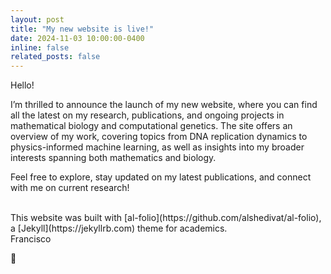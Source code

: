 ```yaml
---
layout: post
title: "My new website is live!"
date: 2024-11-03 10:00:00-0400
inline: false
related_posts: false
---
```


Hello!

I’m thrilled to announce the launch of my new website, where you can find all the latest on my research, publications, and ongoing projects in mathematical biology and computational genetics. The site offers an overview of my work, covering topics from DNA replication dynamics to physics-informed machine learning, as well as insights into my broader interests spanning both mathematics and biology.

Feel free to explore, stay updated on my latest publications, and connect with me on current research!

<br>
This website was built with [al-folio](https://github.com/alshedivat/al-folio), a [Jekyll](https://jekyllrb.com) theme for academics.

<br>
Francisco

🍁